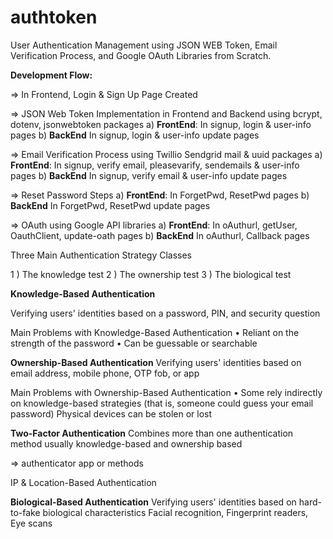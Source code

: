 # authtoken

User Authentication Management using JSON WEB Token, Email Verification Process, and Google OAuth Libraries from Scratch.

**Development Flow:**

=> In Frontend, Login & Sign Up Page Created

=> JSON Web Token Implementation in Frontend and Backend using bcrypt, dotenv, jsonwebtoken packages
    a) **FrontEnd**: In signup, login & user-info pages
    b) **BackEnd** In signup, login & user-info update pages
    
=> Email Verification Process using Twillio Sendgrid mail & uuid packages
    a) **FrontEnd**: In signup, verify email, pleasevarify, sendemails & user-info pages
    b) **BackEnd** In signup, verify email & user-info update pages

=> Reset Password Steps
    a) **FrontEnd**: In ForgetPwd, ResetPwd pages
    b) **BackEnd** In ForgetPwd, ResetPwd  update pages

=> OAuth using Google API libraries
    a) **FrontEnd**: In oAuthurl, getUser, OauthClient, update-oath pages
    b) **BackEnd** In oAuthurl, Callback  pages


 Three Main Authentication Strategy Classes

  1 )   The knowledge test
  2 )   The ownership test
  3 )   The biological test


**Knowledge-Based Authentication**

Verifying users' identities based on  a password, PIN, and security question


Main Problems with Knowledge-Based Authentication
  • Reliant on the strength of the password
  • Can be guessable or searchable

**Ownership-Based Authentication**
Verifying users' identities based on email address, mobile phone, OTP fob, or app


Main Problems with Ownership-Based Authentication
  • Some rely indirectly on knowledge-based strategies (that is, someone could guess your email password)
    Physical devices can be stolen or lost
   

**Two-Factor Authentication**
Combines more than one authentication method usually knowledge-based and ownership based

=> authenticator app or methods

IP & Location-Based Authentication

**Biological-Based Authentication**
Verifying users' identities based on hard-to-fake biological characteristics Facial recognition, Fingerprint readers, Eye scans


